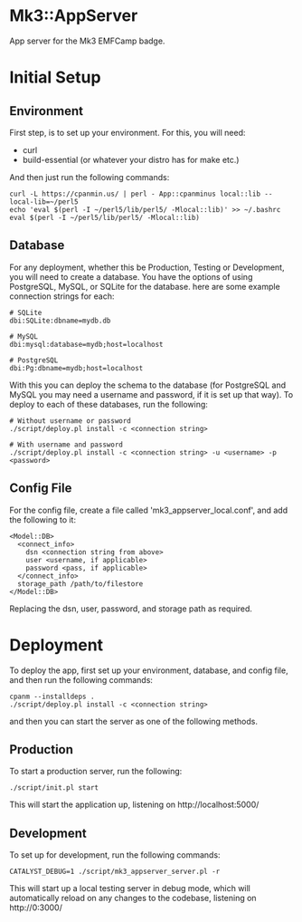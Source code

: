 # Mk3::AppServer

App server for the Mk3 EMFCamp badge.

# Initial Setup

## Environment

First step, is to set up your environment. For this, you will need:

* curl
* build-essential (or whatever your distro has for make etc.)

And then just run the following commands:

```
curl -L https://cpanmin.us/ | perl - App::cpanminus local::lib --local-lib=~/perl5
echo 'eval $(perl -I ~/perl5/lib/perl5/ -Mlocal::lib)' >> ~/.bashrc
eval $(perl -I ~/perl5/lib/perl5/ -Mlocal::lib)
```

## Database

For any deployment, whether this be Production, Testing or Development, you
will need to create a database. You have the options of using PostgreSQL,
MySQL, or SQLite for the database. here are some example connection strings for
each:

```
# SQLite
dbi:SQLite:dbname=mydb.db

# MySQL
dbi:mysql:database=mydb;host=localhost

# PostgreSQL
dbi:Pg:dbname=mydb;host=localhost
```

With this you can deploy the schema to the database (for PostgreSQL and MySQL
you may need a username and password, if it is set up that way). To deploy to
each of these databases, run the following:

```
# Without username or password
./script/deploy.pl install -c <connection string>

# With username and password
./script/deploy.pl install -c <connection string> -u <username> -p <password>
```

## Config File

For the config file, create a file called 'mk3_appserver_local.conf', and add
the following to it:

```
<Model::DB>
  <connect_info>
    dsn <connection string from above>
    user <username, if applicable>
    password <pass, if applicable>
  </connect_info>
  storage_path /path/to/filestore
</Model::DB>
```

Replacing the dsn, user, password, and storage path as required.

# Deployment

To deploy the app, first set up your environment, database, and config file,
and then run the following commands:

```
cpanm --installdeps .
./script/deploy.pl install -c <connection string>
```

and then you can start the server as one of the following methods.

## Production

To start a production server, run the following:

```
./script/init.pl start
```

This will start the application up, listening on http://localhost:5000/

## Development

To set up for development, run the following commands:

```
CATALYST_DEBUG=1 ./script/mk3_appserver_server.pl -r
```

This will start up a local testing server in debug mode, which will
automatically reload on any changes to the codebase, listening on
http://0:3000/
